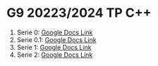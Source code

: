 # G9 20223/2024 TP C++

1. Serie 0:  [Google Docs Link](https://docs.google.com/document/d/164jj22kH6EuSdk-xGHyaL3SeK_9BArElxK0c5Q40BDE/edit?usp=sharing)
2. Serie 0.1: [Google Docs Link](https://docs.google.com/document/d/1jcbAcVsEBKgz-DzDk0RoCs4j_RoFsFG0hUePMi5g640/edit?usp=sharing)
3. Serie 1: [Google Docs Link](https://docs.google.com/document/d/1zjWuB0iyXXNkYZ0OItdvMQOthcxO80xeNYrDVtW73lU/edit?usp=sharing)
4. Serie 2: [Google Docs Link](https://docs.google.com/document/d/1EIzU6nM9i0KiLMlhcpqeFM7SS1ezR5VmNYVDGlHHGX4/edit?usp=sharing)